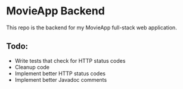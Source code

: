 # MovieApp Backend

This repo is the backend for my MovieApp full-stack web application.








## Todo:
- Write tests that check for HTTP status codes
- Cleanup code
- Implement better HTTP status codes
- Implement better Javadoc comments